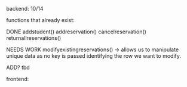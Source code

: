 backend:
10/14

functions that already exist:

DONE
addstudent()
addreservation()
cancelreservation()
returnallreservations()

NEEDS WORK
modifyexistingreservations() -> allows us to manipulate unique data as no key is passed identifying the row we want to modify.

ADD?
tbd





frontend:
